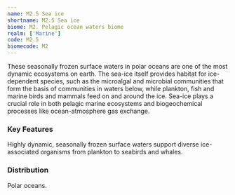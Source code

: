 ```yaml
---
name: M2.5 Sea ice
shortname: M2.5 Sea ice
biome: M2. Pelagic ocean waters biome
realm: ['Marine']
code: M2.5
biomecode: M2
---
```


These seasonally frozen surface waters in polar oceans are one of the most dynamic ecosystems on earth. The sea-ice itself provides habitat for ice-dependent species, such as the microalgal and microbial communities that form the basis of communities in waters below, while plankton, fish and marine birds and mammals feed on and around the ice. Sea-ice plays a crucial role in both pelagic marine ecosystems and biogeochemical processes like ocean-atmosphere gas exchange.

### Key Features

Highly dynamic, seasonally frozen surface waters support diverse ice-associated organisms from plankton to seabirds and whales.

### Distribution

Polar oceans.
